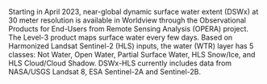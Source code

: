 Starting in April 2023, near-global dynamic surface water extent (DSWx) at 30 meter resolution is available in Worldview through the Observational Products for End-Users from Remote Sensing Analysis (OPERA) project. The Level-3 product maps surface water every few days. Based on Harmonized Landsat Sentinel-2 (HLS) inputs, the water (WTR) layer has 5 classes: Not Water, Open Water, Partial Surface Water, HLS Snow/Ice, and HLS Cloud/Cloud Shadow. DSWx-HLS currently includes data from NASA/USGS Landsat 8, ESA Sentinel-2A and Sentinel-2B.